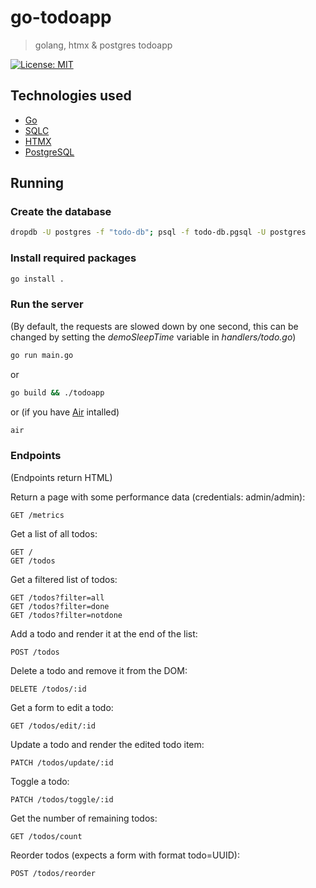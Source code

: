# go-todoapp

> golang, htmx & postgres todoapp

[![License: MIT](https://img.shields.io/badge/License-MIT-yellow.svg)](https://opensource.org/licenses/MIT)

## Technologies used
- [Go](https://go.dev/)
- [SQLC](https://sqlc.dev/)
- [HTMX](https://htmx.org/)
- [PostgreSQL](https://www.postgresql.org/)

## Running

### Create the database
```sh
dropdb -U postgres -f "todo-db"; psql -f todo-db.pgsql -U postgres
```

### Install required packages
```sh
go install .
```

### Run the server
(By default, the requests are slowed down by one second, this can be changed by setting the *demoSleepTime* variable in *handlers/todo.go*)
```sh
go run main.go
```
or
```sh
go build && ./todoapp
```
or (if you have [Air](https://github.com/cosmtrek/air) intalled)
```sh
air
```

### Endpoints
(Endpoints return HTML)

Return a page with some performance data (credentials: admin/admin):
```
GET /metrics
```

Get a list of all todos:
```
GET /
GET /todos
```

Get a filtered list of todos:
```
GET /todos?filter=all
GET /todos?filter=done
GET /todos?filter=notdone
```

Add a todo and render it at the end of the list:
```
POST /todos
```

Delete a todo and remove it from the DOM:
```
DELETE /todos/:id
```

Get a form to edit a todo:
```
GET /todos/edit/:id
```

Update a todo and render the edited todo item:
```
PATCH /todos/update/:id
```

Toggle a todo:
```
PATCH /todos/toggle/:id
```

Get the number of remaining todos:
```
GET /todos/count
```

Reorder todos (expects a form with format todo=UUID):
```
POST /todos/reorder
```
